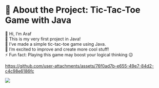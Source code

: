 # 💫 About the Project: Tic-Tac-Toe Game with Java
👋 Hi, I’m Araf<br>👀 This is my very first project in Java!<br>🌱 I’ve made a simple tic-tac-toe game using Java.<br>💞️ I’m excited to improve and create more cool stuff!<br>⚡ Fun fact: Playing this game may boost your logical thinking 😉

https://github.com/user-attachments/assets/76f0ad7b-e655-49e7-84d2-c4c98e6186fc

[![](https://visitcount.itsvg.in/api?id=Arx-F&icon=4&color=9)](https://visitcount.itsvg.in)
